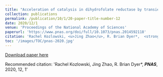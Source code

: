 ```yaml
---
title: "Acceleration of catalysis in dihydrofolate reductase by transient, site-specific photothermal excitation"
collection: publications
permalink: /publication/10/1/20-paper-title-number-12
date: 2020/12/1
venue: 'Proceedings of the National Academy of Sciences'
paperurl: 'https://www.pnas.org/doi/full/10.1073/pnas.2014592118'
citation: 'Rachel Kozlowski, <u>Jing Zhao</u>, R. Brian Dyer*,  <strong><i>PNAS</i></strong>, 2020, 12, 1'
toc: '/images/TOC/pnas-2020.jpg'
---
```


<a href='https://www.pnas.org/doi/full/10.1073/pnas.2014592118'>Download paper here</a>

Recommended citation: 'Rachel Kozlowski, Jing Zhao, R. Brian Dyer*,  <strong><i>PNAS</i></strong>, 2020, 12, 1'